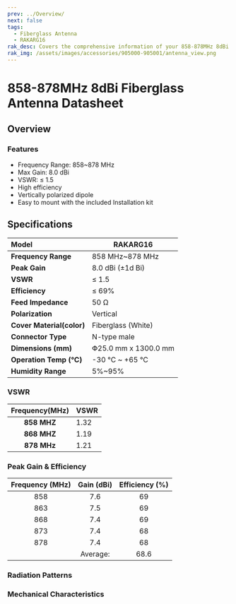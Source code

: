 ```yaml
---
prev: ../Overview/
next: false
tags:
  - Fiberglass Antenna
  - RAKARG16
rak_desc: Covers the comprehensive information of your 858-878MHz 8dBi Fiberglass Antenna to help you in using it. This information includes technical specifications, characteristics, and requirements.
rak_img: /assets/images/accessories/905000-905001/antenna_view.png
---
```


# 858-878MHz 8dBi Fiberglass Antenna Datasheet

## Overview

### Features

-   Frequency Range: 858~878&nbsp;MHz
-   Max Gain: 8.0&nbsp;dBi
-   VSWR: ≤ 1.5
-   High efficiency
-   Vertically polarized dipole
-   Easy to mount with the included Installation kit

<rk-img
  src="/assets/images/accessories/905000-905001/antenna_view.png"
  width="70%"
  caption="858~878MHz 8dBi Fiberglass Antenna Overview"
/>

## Specifications

| Model                     | RAKARG16                       |
| :------------------------ | ------------------------------ |
| **Frequency Range**       | 858&nbsp;MHz~878&nbsp;MHz      |
| **Peak Gain**             | 8.0&nbsp;dBi (±1d&nbsp;Bi)     |
| **VSWR**                  | ≤ 1.5                          |
| **Efficiency**            | ≤ 69%                          |
| **Feed Impedance**        | 50&nbsp;Ω                      |
| **Polarization**          | Vertical                       |
| **Cover Material(color)** | Fiberglass (White)             |
| **Connector Type**        | N-type male                    |
| **Dimensions (mm)**       | Փ25.0&nbsp;mm x 1300.0&nbsp;mm |
| **Operation Temp (°C)**   | -30&nbsp;°C ~ +65&nbsp;°C      |
| **Humidity Range**        | 5%~95%                         |

### VSWR

| **Frequency(MHz)** | VSWR |
| :----------------: | ---- |
|  **858&nbsp;MHZ**  | 1.32 |
|  **868&nbsp;MHZ**  | 1.19 |
|  **878&nbsp;MHz**  | 1.21 |

<rk-img
  src="/assets/images/accessories/905000-905001/vswr.png"
  width="70%"
  caption="858~878MHz 8dBi Fiberglass Antenna VSWR graph"
/>

### Peak Gain & Efficiency

| **Frequency (MHz)** | **Gain (dBi)** | **Efficiency (%)** |
| :-----------------: | :------------: | :----------------: |
|         858         |      7.6       |         69         |
|         863         |      7.5       |         69         |
|         868         |      7.4       |         69         |
|         873         |      7.4       |         68         |
|         878         |      7.4       |         68         |
|                     |    Average:    |        68.6        |

### Radiation Patterns

<rk-img
  src="/assets/images/accessories/905000-905001/858.png"
  width="70%"
  caption="Radiation pattern at 858MHz"
/>

<rk-img
  src="/assets/images/accessories/905000-905001/863.png"
  width="70%"
  caption="Radiation pattern at 863MHz"
/>

<rk-img
  src="/assets/images/accessories/905000-905001/868.png"
  width="70%"
  caption="Radiation pattern at 868MHz"
/>

<rk-img
  src="/assets/images/accessories/905000-905001/873.png"
  width="70%"
  caption="Radiation pattern at 873MHz"
/>

<rk-img
  src="/assets/images/accessories/905000-905001/878.png"
  width="70%"
  caption="Radiation pattern at 878MHz"
/>

### Mechanical Characteristics

<rk-img
  src="/assets/images/accessories/905000-905001/8dBi_dimensions.png"
  width="60%"
  caption="858~878MHz 8dBi Fiberglass Atenna dimensions"
/>
